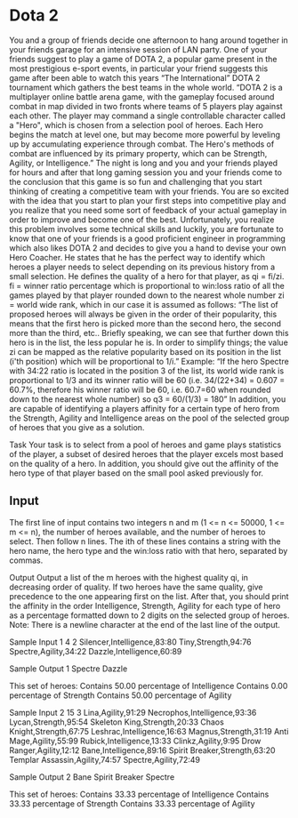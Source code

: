 # Dota 2

You and a group of friends decide one afternoon to hang around together in your friends garage for an intensive session of LAN party. One of your friends suggest to play a game of DOTA 2, a popular game present in the most prestigious e-sport events, in particular your friend suggests this game after been able to watch this years “The International” DOTA 2 tournament which gathers the best teams in the whole world. 
“DOTA 2 is a multiplayer online battle arena game, with the gameplay focused around combat in map divided in two fronts where teams of 5 players play against each other. The player may command a single controllable character called a "Hero", which is chosen from a selection pool of heroes. Each Hero begins the match at level one, but may become more powerful by leveling up by accumulating experience through combat. The Hero's methods of combat are influenced by its primary property, which can be Strength, Agility, or Intelligence.” 
The night is long and you and your friends played for hours and after that long gaming session you and your friends come to the conclusion that this game is so fun and challenging that you start thinking of creating a competitive team with your friends. You are so excited with the idea that you start to plan your first steps into competitive play and you realize that you need some sort of feedback of your actual gameplay in order to improve and become one of the best. Unfortunately, you realize this problem involves some technical skills and luckily, you are fortunate to know that one of your friends is a good proficient engineer in programming which also likes DOTA 2 and decides to give you a hand to devise your own Hero Coacher. 
He states that he has the perfect way to identify which heroes a player needs to select depending on its previous history from a small selection. He defines the quality of a hero for that player, as qi = fi/zi. 
fi = winner ratio percentage which is proportional to win:loss ratio of all the games played by that player rounded down to the nearest whole number 
zi = world wide rank, which in our case it is assumed as follows: 
“The list of proposed heroes will always be given in the order of their popularity, this means that the first hero is picked more than the second hero, the second more than the third, etc.. Briefly speaking, we can see that further down this hero is in the list, the less popular he is. 
In order to simplify things; the value zi can be mapped as the relative popularity based on its position in the list (i'th position) which will be proportional to 1/i.” 
Example: “If the hero Spectre with 34:22 ratio is located in the position 3 of the list, its world wide rank is proportional to 1/3 and its winner ratio will be 60 (i.e. 34/(22+34) = 0.607 = 60.7%, therefore his winner ratio will be 60, i.e. 60.7=60 when rounded down to the nearest whole number) so q3 = 60/(1/3) = 180” 
In addition, you are capable of identifying a players affinity for a certain type of hero from the Strength, Agility and Intelligence areas on the pool of the selected group of heroes that you give as a solution.

Task
Your task is to select from a pool of heroes and game plays statistics of the player, a subset of desired heroes that the player excels most based on the quality of a hero. In addition, you should give out the affinity of the hero type of that player based on the small pool asked previously for.

## Input
The first line of input contains two integers n and m (1 <= n <= 50000, 1 <= m <= n), the number of heroes available, and the number of heroes to select. Then follow n lines. The ith of these lines contains a string with the hero name, the hero type and the win:loss ratio with that hero, separated by commas.

Output
Output a list of the m heroes with the highest quality qi, in decreasing order of quality. If two heroes have the same quality, give precedence to the one appearing first on the list. 
After that, you should print the affinity in the order Intelligence, Strength, Agility for each type of hero as a percentage formatted down to 2 digits on the selected group of heroes. 
Note: There is a newline character at the end of the last line of the output.

Sample Input 1
4 2 
Silencer,Intelligence,83:80 
Tiny,Strength,94:76 
Spectre,Agility,34:22 
Dazzle,Intelligence,60:89

Sample Output 1
Spectre 
Dazzle

This set of heroes: 
Contains 50.00 percentage of Intelligence 
Contains 0.00 percentage of Strength 
Contains 50.00 percentage of Agility

Sample Input 2
15 3 
Lina,Agility,91:29 
Necrophos,Intelligence,93:36 
Lycan,Strength,95:54 
Skeleton King,Strength,20:33 
Chaos Knight,Strength,67:75 
Leshrac,Intelligence,16:63 
Magnus,Strength,31:19 
Anti Mage,Agility,55:99 
Rubick,Intelligence,13:33 
Clinkz,Agility,9:95 
Drow Ranger,Agility,12:12 
Bane,Intelligence,89:16 
Spirit Breaker,Strength,63:20 
Templar Assassin,Agility,74:57 
Spectre,Agility,72:49

Sample Output 2
Bane 
Spirit Breaker 
Spectre

This set of heroes: 
Contains 33.33 percentage of Intelligence 
Contains 33.33 percentage of Strength 
Contains 33.33 percentage of Agility